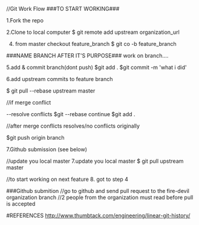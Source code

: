 //Git Work Flow
###TO START WORKING###

1.Fork the repo

2.Clone to local computer
$ git remote add upstream organization_url

4. from  master checkout feature_branch
$ git co -b feature_branch

###NAME BRANCH AFTER IT'S PURPOSE###
work on branch....

5.add & commit branch(dont push)
$git add .
$git commit -m 'what i did'

6.add upstream commits to feature  branch


$ git pull --rebase upstream master

//if merge conflict

--resolve conflicts
$git --rebase continue
$git add .

//after merge conflicts resolves/no conflicts  originally

$git push origin branch


7.Github submission (see below) 

//update you local master
7.update you local master
$ git pull upstream master

//to start working on next feature
8. got to step 4


###Github submition
//go to github and send pull request to the fire-devil organization branch
//2 people from the organization must read before pull is accepted

#REFERENCES
http://www.thumbtack.com/engineering/linear-git-history/

